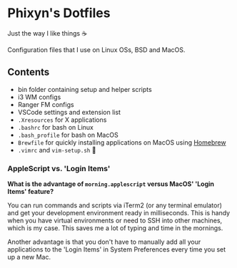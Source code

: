 # Phixyn's Dotfiles

Just the way I like things :coffee:

Configuration files that I use on Linux OSs, BSD and MacOS.

## Contents

- bin folder containing setup and helper scripts
- i3 WM configs
- Ranger FM configs
- VSCode settings and extension list
- `.Xresources` for X applications
- `.bashrc` for bash on Linux
- `.bash_profile` for bash on MacOS
- `Brewfile` for quickly installing applications on MacOS using [Homebrew](https://brew.sh/)
- `.vimrc` and `vim-setup.sh` :purple_heart:

### AppleScript vs. 'Login Items'

**What is the advantage of `morning.applescript` versus MacOS' 'Login Items' feature?**

You can run commands and scripts via iTerm2 (or any terminal emulator) and get your development environment ready in milliseconds. This is handy when you have virtual environments or need to SSH into other machines, which is my case. This saves me a lot of typing and time in the mornings.

Another advantage is that you don't have to manually add all your applications to the 'Login Items' in System Preferences every time you set up a new Mac.
